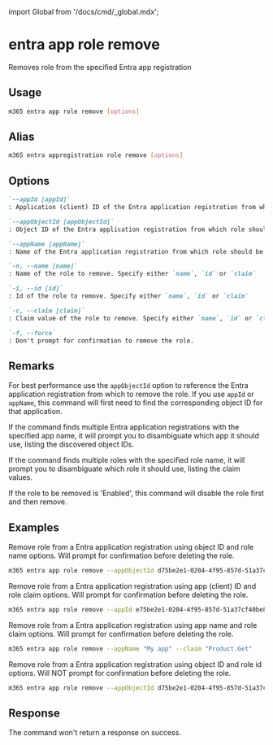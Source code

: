 <!-- DISCLAIMER: All secrets, passwords, and sensitive values in this document are examples only and not real credentials. -->
import Global from '/docs/cmd/_global.mdx';

# entra app role remove

Removes role from the specified Entra app registration

## Usage

```sh
m365 entra app role remove [options]
```

## Alias

```sh
m365 entra appregistration role remove [options]
```

## Options

```md definition-list
`--appId [appId]`
: Application (client) ID of the Entra application registration from which role should be removed. Specify either `appId`, `appObjectId` or `appName`

`--appObjectId [appObjectId]`
: Object ID of the Entra application registration from which role should be removed. Specify either `appId`, `appObjectId` or `appName`

`--appName [appName]`
: Name of the Entra application registration from which role should be removed. Specify either `appId`, `appObjectId` or `appName`

`-n, --name [name]`
: Name of the role to remove. Specify either `name`, `id` or `claim`

`-i, --id [id]`
: Id of the role to remove. Specify either `name`, `id` or `claim`

`-c, --claim [claim]`
: Claim value of the role to remove. Specify either `name`, `id` or `claim`

`-f, --force`
: Don't prompt for confirmation to remove the role.
```

<Global />

## Remarks

For best performance use the `appObjectId` option to reference the Entra application registration from which to remove the role. If you use `appId` or `appName`, this command will first need to find the corresponding object ID for that application.

If the command finds multiple Entra application registrations with the specified app name, it will prompt you to disambiguate which app it should use, listing the discovered object IDs.

If the command finds multiple roles with the specified role name, it will prompt you to disambiguate which role it should use, listing the claim values.

If the role to be removed is 'Enabled', this command will disable the role first and then remove.

## Examples

Remove role from a Entra application registration using object ID and role name options. Will prompt for confirmation before deleting the role.

```sh
m365 entra app role remove --appObjectId d75be2e1-0204-4f95-857d-51a37cf40be8 --name "Get Product"
```

Remove role from a Entra application registration using app (client) ID and role claim options. Will prompt for confirmation before deleting the role.

```sh
m365 entra app role remove --appId e75be2e1-0204-4f95-857d-51a37cf40be8 --claim "Product.Get"
```

Remove role from a Entra application registration using app name and role claim options. Will prompt for confirmation before deleting the role.

```sh
m365 entra app role remove --appName "My app" --claim "Product.Get"
```

Remove role from a Entra application registration using object ID and role id options. Will NOT prompt for confirmation before deleting the role.

```sh
m365 entra app role remove --appObjectId d75be2e1-0204-4f95-857d-51a37cf40be8 --id 15927ce6-1933-4b2f-b029-4dee3d53f4dd --force
```

## Response

The command won't return a response on success.
